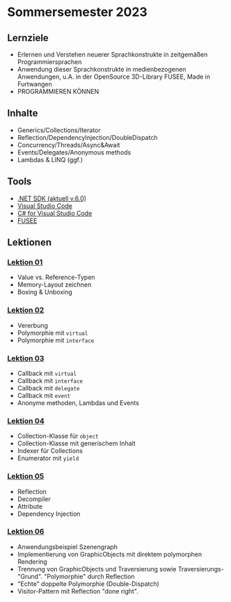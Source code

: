 # Sommersemester 2023

## Lernziele

 - Erlernen und Verstehen neuerer Sprachkonstrukte in zeitgemäßen Programmiersprachen
 - Anwendung dieser Sprachkonstrukte in medienbezogenen Anwendungen, u.A. in der OpenSource 3D-Library FUSEE, Made in
   Furtwangen 
 - PROGRAMMIEREN KÖNNEN


## Inhalte 

- Generics/Collections/Iterator
- Reflection/DependencyInjection/DoubleDispatch
- Concurrency/Threads/Async&Await
- Events/Delegates/Anonymous methods
- Lambdas & LINQ (ggf.)

## Tools

- [.NET SDK (aktuell v.6.0)](https://dotnet.microsoft.com/download)
- [Visual Studio Code](https://code.visualstudio.com/download)
- [C# for Visual Studio Code](https://marketplace.visualstudio.com/items?itemName=ms-vscode.csharp)
- [FUSEE](http://fusee3d.org/)

## Lektionen

### [Lektion 01](01_MemValRef)

 - Value vs. Reference-Typen
 - Memory-Layout zeichnen
 - Boxing & Unboxing

### [Lektion 02](02_Inheritance)

- Vererbung 
- Polymorphie mit `virtual`
- Polymorphie mit `interface`

### [Lektion 03](03_Callback)

- Callback mit `virtual`
- Callback mit `interface`
- Callback mit `delegate`
- Callback mit `event`
- Anonyme methoden, Lambdas und Events

### [Lektion 04](04_Generics)

- Collection-Klasse für `object`
- Collection-Klasse mit generischem Inhalt
- Indexer für Collections
- Enumerator mit `yield`

### [Lektion 05](05_Reflection)

- Reflection
- Decompiler
- Attribute
- Dependency Injection

### [Lektion 06](06_VisitorPattern)

- Anwendungsbeispiel Szenengraph
- Implementierung von GraphicObjects mit direktem polymorphen Rendering
- Trennung von GraphicObjects und Traversierung sowie Traversierungs-"Grund". "Polymorphie" durch Reflection
- "Echte" doppelte Polymorphie (Double-Dispatch)
- Visitor-Pattern mit Reflection "done right".

